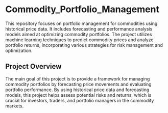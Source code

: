 # Commodity_Portfolio_Management

This repository focuses on portfolio management for commodities using historical price data. It includes forecasting and performance analysis models aimed at optimizing commodity portfolios. The project utilizes machine learning techniques to predict commodity prices and analyze portfolio returns, incorporating various strategies for risk management and optimization.

## Project Overview

The main goal of this project is to provide a framework for managing commodity portfolios by forecasting price movements and evaluating portfolio performance. By using historical price data and forecasting models, this project helps assess potential risks and returns, which is crucial for investors, traders, and portfolio managers in the commodity markets.
